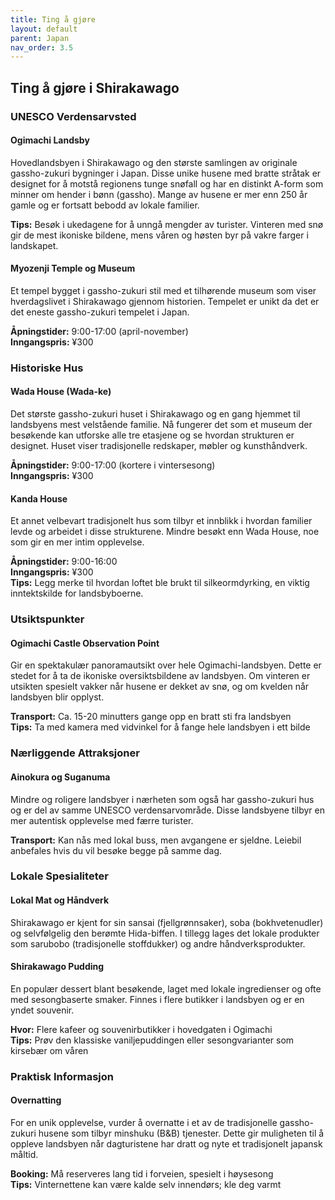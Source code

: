```yaml
---
title: Ting å gjøre
layout: default
parent: Japan 
nav_order: 3.5
---
```


## Ting å gjøre i Shirakawago

### UNESCO Verdensarvsted

#### Ogimachi Landsby
Hovedlandsbyen i Shirakawago og den største samlingen av originale gassho-zukuri bygninger i Japan. Disse unike husene med bratte stråtak er designet for å motstå regionens tunge snøfall og har en distinkt A-form som minner om hender i bønn (gassho). Mange av husene er mer enn 250 år gamle og er fortsatt bebodd av lokale familier.

**Tips:** Besøk i ukedagene for å unngå mengder av turister. Vinteren med snø gir de mest ikoniske bildene, mens våren og høsten byr på vakre farger i landskapet.

#### Myozenji Temple og Museum
Et tempel bygget i gassho-zukuri stil med et tilhørende museum som viser hverdagslivet i Shirakawago gjennom historien. Tempelet er unikt da det er det eneste gassho-zukuri tempelet i Japan.

**Åpningstider:** 9:00-17:00 (april-november)  
**Inngangspris:** ¥300

### Historiske Hus

#### Wada House (Wada-ke)
Det største gassho-zukuri huset i Shirakawago og en gang hjemmet til landsbyens mest velstående familie. Nå fungerer det som et museum der besøkende kan utforske alle tre etasjene og se hvordan strukturen er designet. Huset viser tradisjonelle redskaper, møbler og kunsthåndverk.

**Åpningstider:** 9:00-17:00 (kortere i vintersesong)  
**Inngangspris:** ¥300

#### Kanda House
Et annet velbevart tradisjonelt hus som tilbyr et innblikk i hvordan familier levde og arbeidet i disse strukturene. Mindre besøkt enn Wada House, noe som gir en mer intim opplevelse.

**Åpningstider:** 9:00-16:00  
**Inngangspris:** ¥300  
**Tips:** Legg merke til hvordan loftet ble brukt til silkeormdyrking, en viktig inntektskilde for landsbyboerne.

### Utsiktspunkter

#### Ogimachi Castle Observation Point
Gir en spektakulær panoramautsikt over hele Ogimachi-landsbyen. Dette er stedet for å ta de ikoniske oversiktsbildene av landsbyen. Om vinteren er utsikten spesielt vakker når husene er dekket av snø, og om kvelden når landsbyen blir opplyst.

**Transport:** Ca. 15-20 minutters gange opp en bratt sti fra landsbyen  
**Tips:** Ta med kamera med vidvinkel for å fange hele landsbyen i ett bilde

### Nærliggende Attraksjoner

#### Ainokura og Suganuma
Mindre og roligere landsbyer i nærheten som også har gassho-zukuri hus og er del av samme UNESCO verdensarvområde. Disse landsbyene tilbyr en mer autentisk opplevelse med færre turister.

**Transport:** Kan nås med lokal buss, men avgangene er sjeldne. Leiebil anbefales hvis du vil besøke begge på samme dag.

### Lokale Spesialiteter

#### Lokal Mat og Håndverk
Shirakawago er kjent for sin sansai (fjellgrønnsaker), soba (bokhvetenudler) og selvfølgelig den berømte Hida-biffen. I tillegg lages det lokale produkter som sarubobo (tradisjonelle stoffdukker) og andre håndverksprodukter.

#### Shirakawago Pudding
En populær dessert blant besøkende, laget med lokale ingredienser og ofte med sesongbaserte smaker. Finnes i flere butikker i landsbyen og er en yndet souvenir.

**Hvor:** Flere kafeer og souvenirbutikker i hovedgaten i Ogimachi  
**Tips:** Prøv den klassiske vaniljepuddingen eller sesongvarianter som kirsebær om våren

### Praktisk Informasjon

#### Overnatting
For en unik opplevelse, vurder å overnatte i et av de tradisjonelle gassho-zukuri husene som tilbyr minshuku (B&B) tjenester. Dette gir muligheten til å oppleve landsbyen når dagturistene har dratt og nyte et tradisjonelt japansk måltid.

**Booking:** Må reserveres lang tid i forveien, spesielt i høysesong  
**Tips:** Vinternettene kan være kalde selv innendørs; kle deg varmt
